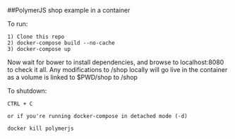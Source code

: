 ##PolymerJS shop example in a container

To run:
```
1) Clone this repo
2) docker-compose build --no-cache
3) docker-compose up
```

Now wait for bower to install dependencies, and browse to localhost:8080 to check it all. Any modifications to /shop locally will go live in the container as a volume is linked to $PWD/shop to /shop

To shutdown:
```
CTRL + C

or if you're running docker-compose in detached mode (-d)

docker kill polymerjs
```
